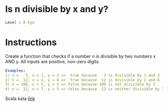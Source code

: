 # Is n divisible by x and y?

```yaml
Level : 8 kyu
```



# Instructions
Create a function that checks if a number n is divisible by two numbers x AND y. 
All inputs are positive, non-zero digits.

```yaml
Examples:
1) n =   3, x = 1, y = 3 =>  true because   3 is divisible by 1 and 3
2) n =  12, x = 2, y = 6 =>  true because  12 is divisible by 2 and 6
3) n = 100, x = 5, y = 3 => false because 100 is not divisible by 3
4) n =  12, x = 7, y = 5 => false because  12 is neither divisible by 7 nor 5
```

Scala kata [link](https://www.codewars.com/kata/5545f109004975ea66000086/train/scala)
